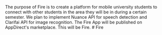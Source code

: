 The purpose of Fire is to create a platform for mobile university students to connect with other students in the area they will be in during a certain semester. We plan to implement Nuance API for speech detection and Clarifai API for image recognition. The Fire App will be published on AppDirect's marketplace. This will be Fire. # Fire
